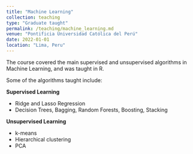 ```yaml
---
title: "Machine Learning"
collection: teaching
type: "Graduate taught"
permalink: /teaching/machine_learning.md
venue: "Pontificia Universidad Católica del Perú"
date: 2022-01-01
location: "Lima, Peru"
---
```


The course covered the main supervised and unsupervised algorithms in Machine Learning, and was taught in R. 

Some of the algorithms taught include:

**Supervised Learning**

- Ridge and Lasso Regression
- Decision Trees, Bagging, Random Forests, Boosting, Stacking

**Unsupervised Learning**

- k-means
- Hierarchical clustering
- PCA
